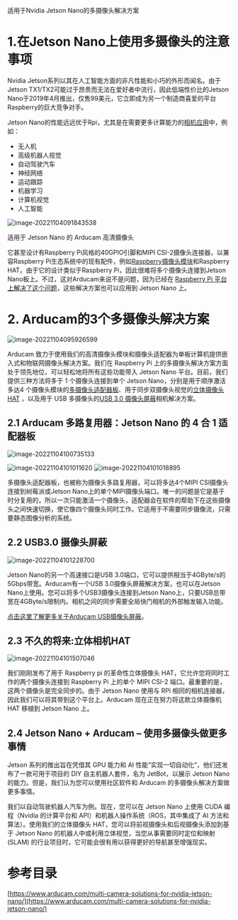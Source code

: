 适用于Nvidia Jetson Nano的多摄像头解决方案

# 1.在Jetson Nano上使用多摄像头的注意事项

Nvidia Jetson系列以其在人工智能方面的非凡性能和小巧的外形而闻名。由于Jetson TX1/TX2可能过于昂贵而无法在爱好者中流行，因此低端性价比的Jetson Nano于2019年4月推出，仅售99美元，它立即成为另一个制造商喜爱的平台Raspberry的巨大竞争对手。

Jetson Nano的性能远远优于Rpi，尤其是在需要更多计算能力的[相机应用](https://www.arducam.com/product-category/nvidia-jetson-nano-camera-arducam/)中，例如：

+ 无人机
+ 高级机器人视觉
+ 自动驾驶汽车
+ 神经网络
+ 运动跟踪
+ 机器学习
+ 计算机视觉
+ 人工智能

![image-20221104091843538](C:\Users\Administrator\AppData\Roaming\Typora\typora-user-images\image-20221104091843538.png)

适用于 Jetson Nano 的 Arducam 高清摄像头            

它甚至设计有Raspberry Pi风格的40GPIO引脚和MIPI CSI-2摄像头连接器，以兼容Raspberry Pi生态系统中的现有配件，例如[Raspberry摄像头模块](https://www.arducam.com/arducam-for-raspberry-pi-4-hd-cameras-hand-on-arducam-ensures-your-compatibilities-while-exploring-new-opportunities/)和Raspberry HAT。由于它的设计类似于Raspberry Pi，因此很难将多个摄像头连接到Jetson Nano板上。不过，这对Arducam来说不是问题，因为已经在 [Raspberry Pi 平台上解决了这个问题](https://www.arducam.com/docs/cameras-for-raspberry-pi/multi-camera-adapter-board/)，这些解决方案也可以应用到 Jetson Nano 上。

# 2. Arducam的3个多摄像头解决方案

![image-20221104095926599](C:\Users\Administrator\AppData\Roaming\Typora\typora-user-images\image-20221104095926599.png)

Arducam 致力于使用我们的高清摄像头模块和摄像头适配器为单板计算机提供嵌入式和物联网摄像头解决方案。我们在 Raspberry Pi 上的多摄像头解决方案方面处于领先地位，可以轻松地将所有这些功能带入 Jetson Nano 平台。目前，我们提供三种方法将多于 1 个摄像头连接到单个 Jetson Nano，分别是用于顺序激活 多达4 个摄像头模块的[多摄像头适配器板](https://www.arducam.com/product/multi-camera-v2-1-adapter-raspberry-pi/)、用于同步双摄像头视觉的[立体摄像头 HAT](https://www.arducam.com/dual-camera-hat-synchronize-stereo-pi-raspberry/) ，以及用于 USB 多摄像头的[USB 3.0 摄像头屏蔽](https://www.arducam.com/product/usb3-0-camera-shield/)相机解决方案。

## 2.1 Arducam 多路复用器：Jetson Nano 的 4 合 1 适配器板

![image-20221104100735133](C:\Users\Administrator\AppData\Roaming\Typora\typora-user-images\image-20221104100735133.png)

![image-20221104101011620](C:\Users\Administrator\AppData\Roaming\Typora\typora-user-images\image-20221104101011620.png)    ![image-20221104101018895](C:\Users\Administrator\AppData\Roaming\Typora\typora-user-images\image-20221104101018895.png)

多摄像头适配器板，也被称为摄像头多路复用器，可以将多达4个MIPI CSI摄像头连接到树莓派或Jetson Nano上的单个MIPI摄像头端口。唯一的问题是它是基于时分复用的，所以一次只能激活一个摄像头，适配器会在软件的帮助下在这些摄像头之间快速切换，使它像四个摄像头同时工作。它适用于不需要同步摄像流，只需要静态图像分析的系统。

## 2.2 USB3.0 摄像头屏蔽

![image-20221104101228700](C:\Users\Administrator\AppData\Roaming\Typora\typora-user-images\image-20221104101228700.png)

Jetson Nano的另一个高速接口是USB 3.0端口，它可以提供相当于4GByte/s的5Gbps带宽。Arducam有一个USB 3.0摄像头屏蔽解决方案，也可以在Jetson Nano上使用。您可以将多个USB3摄像头连接到Jetson Nano上，只要USB总带宽在4GByte/s限制内。相机之间的同步需要全局快门相机的外部触发输入功能。

[点击这里了解更多关于Arducam USB摄像头屏蔽](https://www.arducam.com/docs/usb-cameras/introduction-to-arducam-usb-camera-shields/)。

## 2.3 不久的将来:立体相机HAT

![image-20221104101507046](C:\Users\Administrator\AppData\Roaming\Typora\typora-user-images\image-20221104101507046.png)

我们刚刚发布了用于 Raspberry pi 的革命性立体摄像头 HAT，它允许您将同时工作的两个摄像头连接到 Raspberry Pi 上的单个 MIPI CSI-2 端口。最重要的是，这两个摄像头是完全同步的。由于 Jetson Nano 使用与 RPi 相同的相机连接器，因此我们可以将其带到这个平台上。Arducam 现在正在努力将这款立体摄像机 HAT 移植到 Jetson Nano 上。

## 2.4 Jetson Nano + Arducam – 使用多摄像头做更多事情

Jetson 系列的推出旨在凭借其 GPU 能力和 AI 性能“实现一切自动化”，他们还发布了一款可用于项目的 DIY 自主机器人套件，名为 JetBot，以展示 Jetson Nano 的能力。但是，我们认为您可以使用社区软件和 Arducam 的多摄像头解决方案做更多事情。

我们以自动驾驶机器人汽车为例。现在，您可以在 Jetson Nano 上使用 CUDA 编程（Nvidia 的计算平台和 API）和机器人操作系统（ROS，其中集成了 AI 方法和算法）。使用我们的立体摄像头 HAT，您可以将前视摄像头和后视摄像头添加到基于 Jetson Nano 的机器人中或利用立体视觉，当您从事需要同时定位和映射 (SLAM) 的行业项目时，它可能会很有用以获得更好的导航甚至增强现实。 

# 参考目录

[https://www.arducam.com/multi-camera-solutions-for-nvidia-jetson-nano/](https://www.arducam.com/multi-camera-solutions-for-nvidia-jetson-nano/)